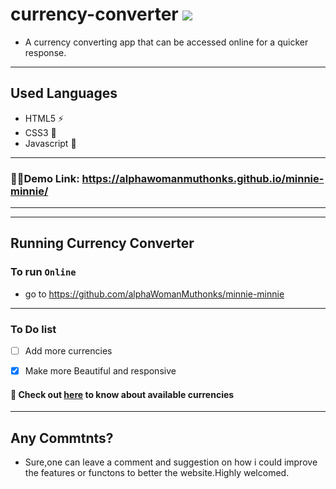 # currency-converter <img src="../images/bg.jpg"  >
- A currency converting app that can be accessed online for a quicker response.
---
## Used Languages
- HTML5 ⚡
- CSS3 🌠
- Javascript 🌟
---
### 🔗🔗Demo Link: https://alphawomanmuthonks.github.io/minnie-minnie/
---

---
## Running Currency Converter
### To run `Online`
- go to https://github.com/alphaWomanMuthonks/minnie-minnie

---
### To Do list
- [ ] Add more currencies
- [x] Make more Beautiful and responsive


#### 🤑 Check out [here](https://github.com/RedEdge967/currency-converter/blob/master/available-currencies.md) to know about available currencies
---
## Any Commtnts?
- Sure,one can leave a comment and suggestion on how i could improve the features or functons to better the website.Highly welcomed.